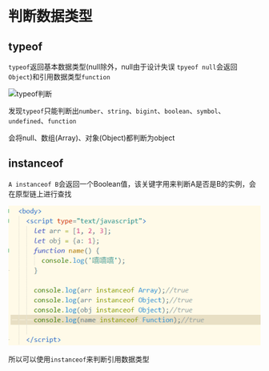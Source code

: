 # 判断数据类型

## typeof

`typeof`返回基本数据类型(null除外，null由于设计失误 `tpyeof null`会返回`Object`)和引用数据类型`function`

![typeof判断](C:\Users\10854\Desktop\前端图片\JavaScript\typeof判断.png)

发现`typeof`只能判断出`number`、`string`、`bigint`、`boolean`、`symbol`、`undefined`、`function`

会将null、数组(Array)、对象(Object)都判断为object

## instanceof

`A instanceof B`会返回一个Boolean值，该关键字用来判断A是否是B的实例，会在原型链上进行查找

![instanceof](../../前端图片/JavaScript/instanceof.png)

所以可以使用`instanceof`来判断引用数据类型

